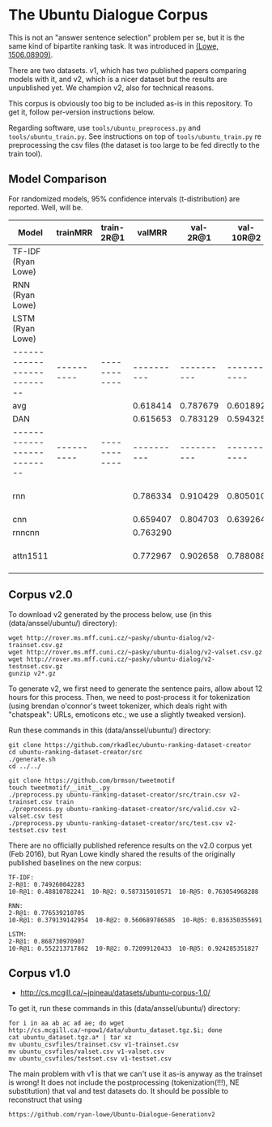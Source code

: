 The Ubuntu Dialogue Corpus
==========================

This is not an "answer sentence selection" problem per se, but it is the same
kind of bipartite ranking task.  It was introduced in [(Lowe, 1506.08909)](http://arxiv.org/abs/1506.08909).

There are two datasets.  v1, which has two published papers comparing models
with it, and v2, which is a nicer dataset but the results are unpublished yet.
We champion v2, also for technical reasons.

This corpus is obviously too big to be included as-is in this repository.
To get it, follow per-version instructions below.

Regarding software, use ``tools/ubuntu_preprocess.py`` and ``tools/ubuntu_train.py``.
See instructions on top of ``tools/ubuntu_train.py`` re preprocessing
the csv files (the dataset is too large to be fed directly to the
train tool).

Model Comparison
----------------

For randomized models, 95% confidence intervals (t-distribution) are reported.
Well, will be.

| Model                    | trainMRR | train-2R@1 | valMRR   | val-2R@1 | val-10R@2 | testMRR | test-2R@1 | test-10R@2 | settings
|--------------------------|----------|------------|----------|----------|-----------|---------|-----------|------------|---------
| TF-IDF (Ryan Lowe)       |          |            |          |          |           |         | 0.749260  | 0.587315   | personal communication
| RNN (Ryan Lowe)          |          |            |          |          |           |         | 0.776539  | 0.560689   | personal communication
| LSTM (Ryan Lowe)         |          |            |          |          |           |         | 0.868731  | 0.720991   | personal communication
|--------------------------|----------|------------|----------|----------|-----------|---------|-----------|------------|---------
| avg                      |          |            | 0.618414 | 0.787679 | 0.601892  |         |           |            | dropout 0
| DAN                      |          |            | 0.615653 | 0.783129 | 0.594325  |         |           |            | dropout 0
|--------------------------|----------|------------|----------|----------|-----------|---------|-----------|------------|---------
| rnn                      |          |            | 0.786334 | 0.910429 | 0.805010  |         |           |            | dropout 0, sdim=1 pdim=1 ptscorer=B.dot_ptscorer
| cnn                      |          |            | 0.659407 | 0.804703 | 0.639264  |         |           |            | needs rerunning
| rnncnn                   |          |            | 0.763290 |          |           |         |           |            | needs rerunning
| attn1511                 |          |            | 0.772967 | 0.902658 | 0.788088  |         |           |            | dropout 0, sdim=1/2 cdim=1/2 ptscorer=B.dot_ptscorer


Corpus v2.0
-----------

To download v2 generated by the process below, use (in this (data/anssel/ubuntu/)
directory):

	wget http://rover.ms.mff.cuni.cz/~pasky/ubuntu-dialog/v2-trainset.csv.gz
	wget http://rover.ms.mff.cuni.cz/~pasky/ubuntu-dialog/v2-valset.csv.gz
	wget http://rover.ms.mff.cuni.cz/~pasky/ubuntu-dialog/v2-testnset.csv.gz
	gunzip v2*.gz

To generate v2, we first need to generate the sentence pairs, allow about 12
hours for this process.  Then, we need to post-process it for tokenization
(using brendan o'connor's tweet tokenizer, which deals right with "chatspeak":
URLs, emoticons etc.; we use a slightly tweaked version).

Run these commands in this (data/anssel/ubuntu/) directory:

	git clone https://github.com/rkadlec/ubuntu-ranking-dataset-creator
	cd ubuntu-ranking-dataset-creator/src
	./generate.sh
	cd ../../

	git clone https://github.com/brmson/tweetmotif
	touch tweetmotif/__init__.py
	./preprocess.py ubuntu-ranking-dataset-creator/src/train.csv v2-trainset.csv train
	./preprocess.py ubuntu-ranking-dataset-creator/src/valid.csv v2-valset.csv test
	./preprocess.py ubuntu-ranking-dataset-creator/src/test.csv v2-testset.csv test

There are no officially published reference results on the v2.0 corpus yet
(Feb 2016), but Ryan Lowe kindly shared the results of the originally published
baselines on the new corpus:

	TF-IDF:
	2-R@1: 0.749260042283
	10-R@1: 0.48810782241  10-R@2: 0.587315010571  10-R@5: 0.763054968288

	RNN:
	2-R@1: 0.776539210705
	10-R@1: 0.379139142954  10-R@2: 0.560689786585  10-R@5: 0.836350355691

	LSTM:
	2-R@1: 0.868730970907
	10-R@1: 0.552213717862  10-R@2: 0.72099120433  10-R@5: 0.924285351827


Corpus v1.0
-----------

  * http://cs.mcgill.ca/~jpineau/datasets/ubuntu-corpus-1.0/

To get it, run these commands in this (data/anssel/ubuntu/) directory:

	for i in aa ab ac ad ae; do wget http://cs.mcgill.ca/~npow1/data/ubuntu_dataset.tgz.$i; done
	cat ubuntu_dataset.tgz.a* | tar xz
	mv ubuntu_csvfiles/trainset.csv v1-trainset.csv
	mv ubuntu_csvfiles/valset.csv v1-valset.csv
	mv ubuntu_csvfiles/testset.csv v1-testset.csv

The main problem with v1 is that we can't use it as-is anyway as the trainset
is wrong!  It does not include the postprocessing (tokenization(!!!), NE
substitution) that val and test datasets do.  It should be possible to
reconstruct that using

	https://github.com/ryan-lowe/Ubuntu-Dialogue-Generationv2
